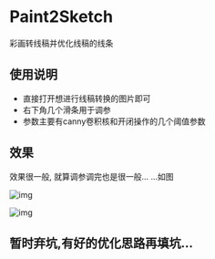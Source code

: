 # Paint2Sketch
彩画转线稿并优化线稿的线条

## 使用说明
- 直接打开想进行线稿转换的图片即可
- 右下角几个滑条用于调参
- 参数主要有canny卷积核和开闭操作的几个阈值参数


## 效果
效果很一般, 就算调参调完也是很一般... ...如图

![img](https://github.com/shuoGG1239/Paint2Sketch/blob/master/readme_img/remu_arg.png) 

![img](https://github.com/shuoGG1239/Paint2Sketch/blob/master/readme_img/sakura_arg.png)

## 暂时弃坑,有好的优化思路再填坑...